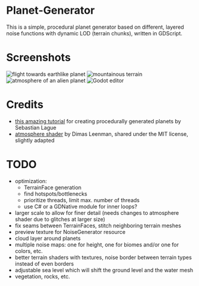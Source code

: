 # Planet-Generator
This is a simple, procedural planet generator based on different, layered noise functions with dynamic LOD (terrain chunks), written in GDScript.

# Screenshots
![flight towards earthlike planet](screenshots/In-Flight.png)
![mountainous terrain](screenshots/Terrain.png)
![atmosphere of an alien planet](screenshots/Alien-Atmosphere.png)
![Godot editor](screenshots/Editor.png)

# Credits
* [this amazing tutorial](https://www.youtube.com/watch?v=QN39W020LqU&index=2&t=0s&list=PLFt_AvWsXl0cONs3T0By4puYy6GM22ko8) for creating procedurally generated planets by Sebastian Lague
* [atmosphere shader](https://github.com/Dimev/Realistic-Atmosphere-Godot-and-UE4) by Dimas Leenman, shared under the MIT license, slightly adapted

# TODO
* optimization:
    * TerrainFace generation
    * find hotspots/bottlenecks
    * prioritize threads, limit max. number of threads
    * use C# or a GDNative module for inner loops?
* larger scale to allow for finer detail (needs changes to atmosphere shader due to glitches at larger size)
* fix seams between TerrainFaces, stitch neighboring terrain meshes
* preview texture for NoiseGenerator resource
* cloud layer around planets
* multiple noise maps: one for height, one for biomes and/or one for colors, etc.
* better terrain shaders with textures, noise border between terrain types instead of even borders
* adjustable sea level which will shift the ground level and the water mesh
* vegetation, rocks, etc.
